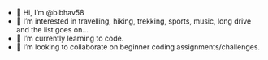 - 👋 Hi, I’m @bibhav58
- 👀 I’m interested in travelling, hiking, trekking, sports, music, long drive and the list goes on...
- 🌱 I’m currently learning to code.
- 💞️ I’m looking to collaborate on beginner coding assignments/challenges.

<!---
bibhav58/bibhav58 is a ✨ special ✨ repository because its `README.md` (this file) appears on your GitHub profile.
You can click the Preview link to take a look at your changes.
--->
